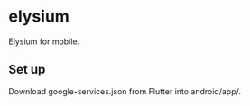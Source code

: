 # elysium

Elysium for mobile.

## Set up

Download google-services.json from Flutter into android/app/.

